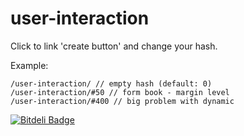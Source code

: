 user-interaction
================

Click to link 'create button' and change your hash.

Example:

```
/user-interaction/ // empty hash (default: 0)
/user-interaction/#50 // form book - margin level
/user-interaction/#400 // big problem with dynamic
```



[![Bitdeli Badge](https://d2weczhvl823v0.cloudfront.net/piecioshka/user-interaction/trend.png)](https://bitdeli.com/free "Bitdeli Badge")

